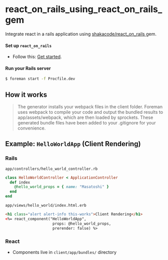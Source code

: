 # react_on_rails_using_react_on_rails_gem

Integrate react in a rails application using [shakacode/react_on_rails
](https://github.com/shakacode/react_on_rails/) gem.

#### Set up `react_on_rails`
- Follow this: [Get started](https://github.com/shakacode/react_on_rails/#getting-started).

#### Run your Rails server

```bash
$ foreman start -f Procfile.dev
```

## How it works

> The generator installs your webpack files in the client folder. Foreman uses webpack to compile your code and output the bundled results to app/assets/webpack, which are then loaded by sprockets. These generated bundle files have been added to your .gitignore for your convenience.

## Example: `HelloWorldApp` (Client Rendering)

### Rails

`app/controllers/hello_world_controller.rb`

```rb
class HelloWorldController < ApplicationController
  def index
    @hello_world_props = { name: "Masatoshi" }
  end
end
```

`app/views/hello_world/index.html.erb`

```html
<h1 class="alert alert-info this-works">Client Rendering</h1>
<%= react_component("HelloWorldApp",
                     props: @hello_world_props,
                     prerender: false) %>
```

### React

- Components live in `client/app/bundles/` directory

